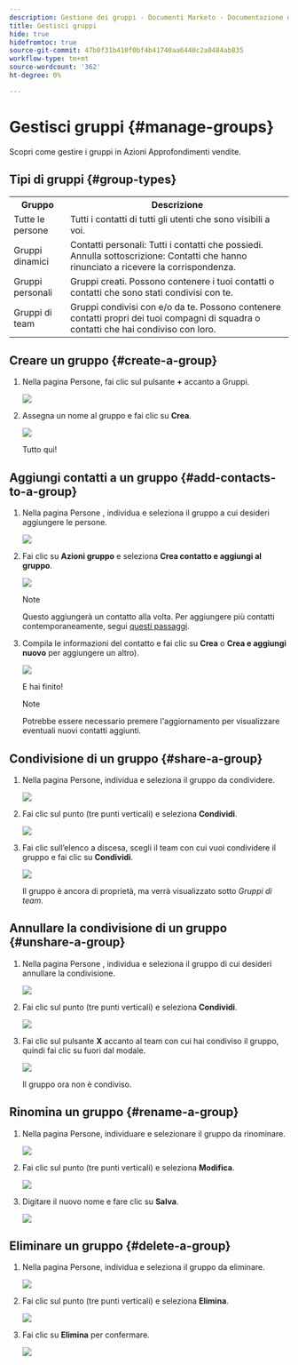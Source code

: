 ```yaml
---
description: Gestione dei gruppi - Documenti Marketo - Documentazione del prodotto
title: Gestisci gruppi
hide: true
hidefromtoc: true
source-git-commit: 47b0f31b410f0bf4b41740aa6440c2a0484ab835
workflow-type: tm+mt
source-wordcount: '362'
ht-degree: 0%

---
```


# Gestisci gruppi {#manage-groups}

Scopri come gestire i gruppi in Azioni Approfondimenti vendite.

## Tipi di gruppi {#group-types}

<table> 
 <colgroup> 
  <col> 
  <col> 
 </colgroup> 
 <tbody> 
  <tr> 
   <th>Gruppo</th> 
   <th>Descrizione</th> 
  </tr> 
  <tr> 
   <td>Tutte le persone</td> 
   <td>Tutti i contatti di tutti gli utenti che sono visibili a voi.</td> 
  </tr> 
  <tr> 
   <td>Gruppi dinamici</td> 
   <td>Contatti personali: Tutti i contatti che possiedi.<br>Annulla sottoscrizione: Contatti che hanno rinunciato a ricevere la corrispondenza.</td> 
  </tr> 
  <tr> 
   <td>Gruppi personali</td> 
   <td>Gruppi creati. Possono contenere i tuoi contatti o contatti che sono stati condivisi con te.</td> 
  </tr> 
  <tr> 
   <td>Gruppi di team</td> 
   <td>Gruppi condivisi con e/o da te. Possono contenere contatti propri dei tuoi compagni di squadra o contatti che hai condiviso con loro.</td> 
  </tr> 
 </tbody> 
</table>

## Creare un gruppo {#create-a-group}

1. Nella pagina Persone, fai clic sul pulsante **+** accanto a Gruppi.

   ![](assets/manage-groups-1.png)

1. Assegna un nome al gruppo e fai clic su **Crea**.

   ![](assets/manage-groups-2.png)

   Tutto qui!

## Aggiungi contatti a un gruppo {#add-contacts-to-a-group}

1. Nella pagina Persone , individua e seleziona il gruppo a cui desideri aggiungere le persone.

   ![](assets/manage-groups-3.png)

1. Fai clic su **Azioni gruppo** e seleziona **Crea contatto e aggiungi al gruppo**.

   ![](assets/manage-groups-4.png)

   >[!NOTE]
   >
   >Questo aggiungerà un contatto alla volta. Per aggiungere più contatti contemporaneamente, segui [questi passaggi](/help/marketo/product-docs/marketo-sales-insight/actions/people/managing-contacts/import-contacts-via-csv.md).

1. Compila le informazioni del contatto e fai clic su **Crea** o **Crea e aggiungi nuovo** per aggiungere un altro).

   ![](assets/manage-groups-5.png)

   E hai finito!

   >[!NOTE]
   >
   >Potrebbe essere necessario premere l&#39;aggiornamento per visualizzare eventuali nuovi contatti aggiunti.

## Condivisione di un gruppo {#share-a-group}

1. Nella pagina Persone, individua e seleziona il gruppo da condividere.

   ![](assets/manage-groups-6.png)

1. Fai clic sul punto (tre punti verticali) e seleziona **Condividi**.

   ![](assets/manage-groups-7.png)

1. Fai clic sull’elenco a discesa, scegli il team con cui vuoi condividere il gruppo e fai clic su **Condividi**.

   ![](assets/manage-groups-8.png)

   Il gruppo è ancora di proprietà, ma verrà visualizzato sotto _Gruppi di team_.

## Annullare la condivisione di un gruppo {#unshare-a-group}

1. Nella pagina Persone , individua e seleziona il gruppo di cui desideri annullare la condivisione.

   ![](assets/manage-groups-9.png)

1. Fai clic sul punto (tre punti verticali) e seleziona **Condividi**.

   ![](assets/manage-groups-10.png)

1. Fai clic sul pulsante **X** accanto al team con cui hai condiviso il gruppo, quindi fai clic su fuori dal modale.

   ![](assets/manage-groups-11.png)

   Il gruppo ora non è condiviso.

## Rinomina un gruppo {#rename-a-group}

1. Nella pagina Persone, individuare e selezionare il gruppo da rinominare.

   ![](assets/manage-groups-12.png)

1. Fai clic sul punto (tre punti verticali) e seleziona **Modifica**.

   ![](assets/manage-groups-13.png)

1. Digitare il nuovo nome e fare clic su **Salva**.

   ![](assets/manage-groups-14.png)

## Eliminare un gruppo {#delete-a-group}

1. Nella pagina Persone, individua e seleziona il gruppo da eliminare.

   ![](assets/manage-groups-15.png)

1. Fai clic sul punto (tre punti verticali) e seleziona **Elimina**.

   ![](assets/manage-groups-16.png)

1. Fai clic su **Elimina** per confermare.

   ![](assets/manage-groups-17.png)

